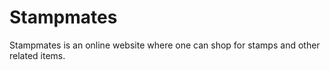 # Stampmates
Stampmates is an online website where one can shop for stamps and other related items. 
